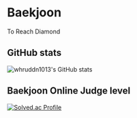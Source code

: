 # Baekjoon
To Reach Diamond

## GitHub stats
![whruddn1013's GitHub stats](https://github-readme-stats.vercel.app/api?username=SINHS04&show_icons=true&theme=dracula)

## Baekjoon Online Judge level
[![Solved.ac Profile](http://mazassumnida.wtf/api/v2/generate_badge?boj=whruddn1013)](https://solved.ac/whruddn1013/)
